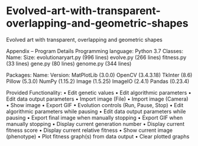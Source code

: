 # Evolved-art-with-transparent-overlapping-and-geometric-shapes
Evolved art with transparent, overlapping and geometric shapes

Appendix – Program Details
Programming language:	Python 3.7
Classes:
Name:	Size:
evolutionaryart.py	(996 lines)
evolve.py	(266 lines)
fitness.py	(33 lines)
gene.py	(80 lines)
genome.py	(344 lines)

Packages:
Name:	Version:
MatPlotLib	(3.0.0)
OpenCV	(3.4.3.18)
TkInter	(8.6)
Pillow	(5.3.0)
NumPy	(1.15.2)
Image	(1.5.25)
ImageIO	(2.4.1)
Pandas	(0.23.4)

Provided Functionality:
•	Edit genetic values
•	Edit algorithmic parameters
•	Edit data output parameters
•	Import image (File)
•	Import image (Camera)
•	Show image
•	Export GIF
•	Evolution controls (Run, Pause, Stop)
•	Edit algorithmic parameters while pausing
•	Edit data output parameters while pausing
•	Export final image when manually stopping
•	Export GIF when manually stopping
•	Display current generation number
•	Display current fitness score
•	Display current relative fitness
•	Show current image (phenotype)
•	Plot fitness graph(s) from data output
•	Clear plotted graphs
